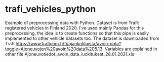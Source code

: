 # trafi_vehicles_python
Example of preprocessing data with Python. Dataset is from Trafi: registered vehicles in Finland 2020.
I've used mainly Pandas for this preprocessing, the idea is to create functions so that this pipe is easily implemented to other vehicle datasets too.
The dataset is downloaded from Trafi https://www.traficom.fi/fi/ajankohtaista/avoin-data?toggle=Ajoneuvojen%20avoin%20data%205.13. Variables are explained in other file Ajoneuvotiedot_avoin_data_luokitukset_28.01.2021.xls
